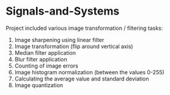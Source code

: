 # Signals-and-Systems
Project included various image transformation / filtering tasks:  
1. Image sharpening using linear filter
2. Image transformation (flip around vertical axis)
3. Median filter application
4. Blur filter application
5. Counting of image errors
6. Image histogram normalization (between the values 0-255)
7. Calculating the average value and standard deviation
8. Image quantization
